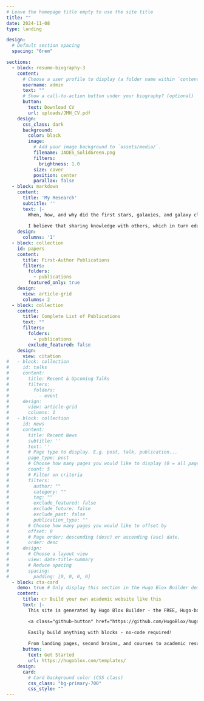 ```yaml
---
# Leave the homepage title empty to use the site title
title: ""
date: 2024-11-08
type: landing

design:
  # Default section spacing
  spacing: "6rem"

sections:
  - block: resume-biography-3
    content:
      # Choose a user profile to display (a folder name within `content/authors/`)
      username: admin
      text: ""
      # Show a call-to-action button under your biography? (optional)
      button:
        text: Download CV
        url: uploads/JMH_CV.pdf
    design:
      css_class: dark
      background:
        color: black
        image:
          # Add your image background to `assets/media/`.
          filename: JADES_SolidGreen.png
          filters:
            brightness: 1.0
          size: cover
          position: center
          parallax: false
  - block: markdown
    content:
      title: 'My Research'
      subtitle: ''
      text: |-
        When, how, and why did the first stars, galaxies, and galaxy clusters form? In what ways did large-scale structure influence these first structures? And what sources of radiation reionized the Universe? These questions, which drive modern extragalactic astronomy, are core to my research. Using data from <a href="https://science.nasa.gov/mission/webb/" target="_blank">the James Webb Space Telescope (JWST)</a>, I have worked to: (#1) identify, characterize, and understand galaxies and galaxy clusters in the very early Universe; while (#2) connecting the physical properties of the most distant known galaxies and galaxy clusters with their large-scale environment. In particular, I have made numerous and impactful contributions toward the selection, photometric redshift determination, physical property inference, and interpretation of galaxies and galaxy clusters at the redshift frontier. I have extensive experience interpreting observations from three out of the four instruments on JWST: <a href="https://science.nasa.gov/mission/webb/mid-infrared-instrument-miri/" target="_blank">the Mid-Infrared Instrument (MIRI)</a>, <a href="https://science.nasa.gov/mission/webb/nircam/" target="_blank">the Near Infrared Camera (NIRCam)</a>, and <a href="https://science.nasa.gov/mission/webb/nirspec/" target="_blank">the Near Infrared Spectrograph (NIRSpec)</a>, with a specific emphasis in the wide field slitless spectroscopic (WFSS) observing mode of NIRCam. My contributions to extragalactic astronomy have been featured in national and international press, and I have worked to share my work and acquired knowledge with the broader community.
    
        I believe that sharing knowledge with others, which in turn educates and inspires the future generations of humanity and scientists, is one of the most important and significant activities that we can do as astronomers. To this end, I have spent my time mentoring, teaching, and tutoring local undergraduate students in mathematics and science at both the introductory and advanced level. While an undergraduate student, I co-organized a weekly extragalactic seminar at Princeton University. During graduate school, I co-organized a bi-weekly extragalactic seminar at the University of Arizona, which included lectures and workshops related to using JWST and understanding the high-redshift Universe. I recently started educating amateur astronomers and high school students in Tucson, AZ about JWST. Furthermore, my research related to my help discovering and understanding the most distant known galaxy, JADES-GS-z14-0, has been featured in national and international press, including <a href="https://blogs.nasa.gov/webb/2024/05/30/nasas-james-webb-space-telescope-finds-most-distant-known-galaxy/" target="_blank">a blog post from NASA</a> that already has more than one million impressions, and <a href="https://www.youtube.com/watch?v=FR7VGHauNxw" target="_blank">an interview filmed by the University of Arizona</a> that already has more than one thousand views.
    design:
      columns: '1'
  - block: collection
    id: papers
    content:
      title: First-Author Publications
      filters:
        folders:
          - publications
        featured_only: true
    design:
      view: article-grid
      columns: 2
  - block: collection
    content:
      title: Complete List of Publications
      text: ""
      filters:
        folders:
          - publications
        exclude_featured: false
    design:
      view: citation
#   - block: collection
#     id: talks
#     content:
#       title: Recent & Upcoming Talks
#       filters:
#         folders:
#           - event
#     design:
#       view: article-grid
#       columns: 1
#   - block: collection
#     id: news
#     content:
#       title: Recent News
#       subtitle: ''
#       text: ''
#       # Page type to display. E.g. post, talk, publication...
#       page_type: post
#       # Choose how many pages you would like to display (0 = all pages)
#       count: 5
#       # Filter on criteria
#       filters:
#         author: ""
#         category: ""
#         tag: ""
#         exclude_featured: false
#         exclude_future: false
#         exclude_past: false
#         publication_type: ""
#       # Choose how many pages you would like to offset by
#       offset: 0
#       # Page order: descending (desc) or ascending (asc) date.
#       order: desc
#     design:
#       # Choose a layout view
#       view: date-title-summary
#       # Reduce spacing
#       spacing:
#         padding: [0, 0, 0, 0]
  - block: cta-card
    demo: true # Only display this section in the Hugo Blox Builder demo site
    content:
      title: 👉 Build your own academic website like this
      text: |-
        This site is generated by Hugo Blox Builder - the FREE, Hugo-based open source website builder trusted by 250,000+ academics like you.

        <a class="github-button" href="https://github.com/HugoBlox/hugo-blox-builder" data-color-scheme="no-preference: light; light: light; dark: dark;" data-icon="octicon-star" data-size="large" data-show-count="true" aria-label="Star HugoBlox/hugo-blox-builder on GitHub">Star</a>

        Easily build anything with blocks - no-code required!
        
        From landing pages, second brains, and courses to academic resumés, conferences, and tech blogs.
      button:
        text: Get Started
        url: https://hugoblox.com/templates/
    design:
      card:
        # Card background color (CSS class)
        css_class: "bg-primary-700"
        css_style: ""
---
```

